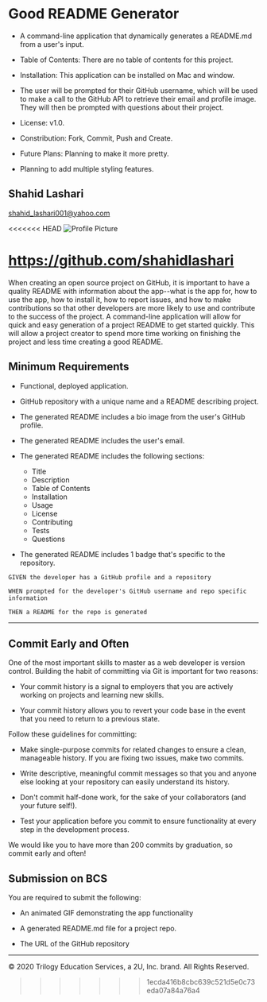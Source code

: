 
# **Good README Generator**

* A command-line application that dynamically generates a README.md from a user's input.

* Table of Contents: There are no table of contents for this project.

* Installation: This application can be installed on Mac and window.

* The user will be prompted for their GitHub username, which will be used to make a call to the GitHub API to retrieve their email and profile image. They will then be prompted with questions about their project.

* License: v1.0.

* Constribution: Fork, Commit, Push and Create.

* Future Plans: Planning to make it more pretty.

* Planning to add multiple styling features.

## Shahid Lashari

 shahid_lashari001@yahoo.com

<<<<<<< HEAD
 ![Profile Picture](https://avatars0.githubusercontent.com/u/61823648?v=4)
 
 https://github.com/shahidlashari
=======
When creating an open source project on GitHub, it is important to have a quality README with information about the app--what is the app for, how to use the app, how to install it, how to report issues, and how to make contributions so that other developers are more likely to use and contribute to the success of the project. A command-line application will allow for quick and easy generation of a project README to get started quickly. This will allow a project creator to spend more time working on finishing the project and less time creating a good README.

## Minimum Requirements

* Functional, deployed application.

* GitHub repository with a unique name and a README describing project.

* The generated README includes a bio image from the user's GitHub profile.

* The generated README includes the user's email.

* The generated README includes the following sections: 
  * Title
  * Description
  * Table of Contents
  * Installation
  * Usage
  * License
  * Contributing
  * Tests
  * Questions

* The generated README includes 1 badge that's specific to the repository.

```
GIVEN the developer has a GitHub profile and a repository

WHEN prompted for the developer's GitHub username and repo specific information

THEN a README for the repo is generated
```
- - -

## Commit Early and Often

One of the most important skills to master as a web developer is version control. Building the habit of committing via Git is important for two reasons:

* Your commit history is a signal to employers that you are actively working on projects and learning new skills.

* Your commit history allows you to revert your code base in the event that you need to return to a previous state.

Follow these guidelines for committing:

* Make single-purpose commits for related changes to ensure a clean, manageable history. If you are fixing two issues, make two commits.

* Write descriptive, meaningful commit messages so that you and anyone else looking at your repository can easily understand its history.

* Don't commit half-done work, for the sake of your collaborators (and your future self!).

* Test your application before you commit to ensure functionality at every step in the development process.

We would like you to have more than 200 commits by graduation, so commit early and often!

## Submission on BCS

You are required to submit the following:

* An animated GIF demonstrating the app functionality

* A generated README.md file for a project repo.

* The URL of the GitHub repository

- - -
© 2020 Trilogy Education Services, a 2U, Inc. brand. All Rights Reserved.
>>>>>>> 1ecda416b8cbc639c521d5e0c73eda07a84a76a4

